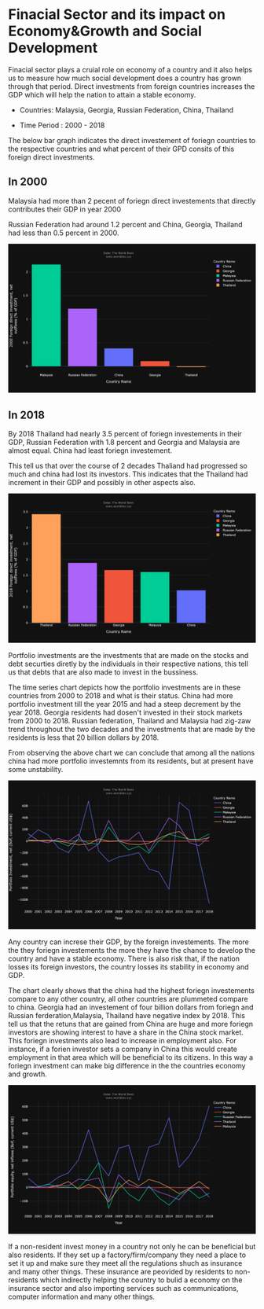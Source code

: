 # Finacial Sector and its impact on Economy&Growth and Social Development

Finacial sector plays a cruial role on economy of a country and it also helps us to measure how much social development does a country has grown through that period. Direct investments from foreign countries increases the GDP which will help the nation to attain a stable economy.

* Countries: Malaysia, Georgia, Russian Federation, China, Thailand

* Time Period : 2000 - 2018

The below bar graph indicates the direct investement of foriegn countries to the respective countries and what percent of their GPD consits of this foreign direct investments.
## In 2000

Malaysia had more than 2 pecent of foriegn direct investements that directly contributes their GDP in year 2000

Russian Federation had around 1.2 percent and China, Georgia, Thailand had less than 0.5 percent in 2000.


![](2000.png)

## In 2018 

By 2018 Thailand had nearly 3.5 percent of foriegn investements in their GDP, Russian Federation with 1.8 percent and Georgia and Malaysia are almost equal. China had least foriegn investement. 

This tell us that over the course of 2 decades Thaliand had progressed so much and china had lost its investors. This indicates that the Thailand had increment in their GDP and possibly in other aspects also.

![](2018.png)

Portfolio investments are the investments that are made on the stocks and debt securties diretly by the individuals in their respective nations, this tell us that debts that are also  made to invest in the bussiness.

The time series chart depicts how the portfolio investments are in these countries from 2000 to 2018 and what is their status. China had more portfolio investment till the year 2015 and had a steep decrement by the year 2018. Georgia residents had dosen't  invested in their stock markets from 2000 to 2018. Russian federation, Thailand and Malaysia had zig-zaw trend throughout the two decades and the investments that are made by the residents is less that 20 billion dollars by 2018. 

From observing the above chart we can conclude that among all the nations china had more portfolio investemnts from its residents, but at present have some unstability.

![](portfolio.png)

Any country can increse their GDP, by the foreign investements. The more the they foriegn investements the more they have the chance to develop the country and have a stable economy. There is also risk that, if the nation losses its foreign investors, the country losses its stability in economy and GDP.

The chart clearly shows that the china had the highest foriegn investements compare to any other country, all other countries are plummeted compare to china. Georgia had an investement of four billion dollars from foriegn and Russian ferderation,Malaysia, Thailand have negative index by 2018. This tell us that the retuns that are gained from China are huge and more foriegn investors are showing interest to have a share in the China stock market. This foriegn investments also lead to increase in employment also. For instance, if a forien investor sets a company in China this would create employment in that area which will be beneficial to its citizens. In this way a foriegn investment can make big difference in the the countries economy and growth.

![](indirect.png)

If a non-resident invest money in a country not only he can be beneficial but also residents. If they set up a factory/firm/company they need a place to set it up and make sure they meet all the regulations shuch as insurance and many other things. These insurance are peovided by residents to non-residents which indirectly helping the country to bulid a economy on the insurance sector and also importing services such as communications, computer information and many other things.

